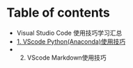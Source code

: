 # Table of contents

* Visual Studio Code 使用技巧学习汇总
* [1. VScode Python\(Anaconda\)使用技巧](1.-vscode-pythonanaconda-shi-yong-ji-qiao.md)
* 2. VScode Markdown使用技巧

